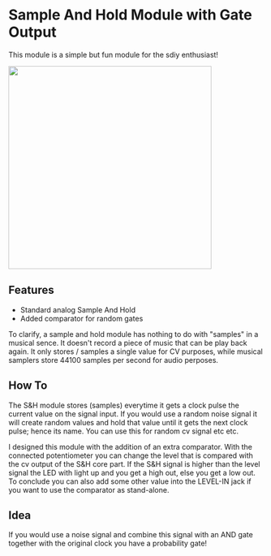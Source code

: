 # Sample And Hold Module with Gate Output

This module is a simple but fun module for the sdiy enthusiast!

<img src="https://raw.githubusercontent.com/PierreIsCoding/sdiy/main/Sample_And_Hold/images/20210829_091957.jpg" width="400" />

## Features
* Standard analog Sample And Hold
* Added comparator for random gates

To clarify, a sample and hold module has nothing to do with "samples" in a musical sence. It doesn't record a piece of music that can be play back again. It only stores / samples a single value for CV purposes, while musical samplers store 44100 samples per second for audio perposes.

## How To
The S&H module stores (samples) everytime it gets a clock pulse the current value on the signal input. If you would use a random noise signal it will create random values and hold that value until it gets the next clock pulse; hence its name. You can use this for random cv signal etc etc.

I designed this module with the addition of an extra comparator. With the connected potentiometer you can change the level that is compared with the cv output of the S&H core part. If the S&H signal is higher than the level signal the LED with light up and you get a high out, else you get a low out. To conclude you can also add some other value into the LEVEL-IN jack if you want to use the comparator as stand-alone.

## Idea
If you would use a noise signal and combine this signal with an AND gate together with the original clock you have a probability gate! 

